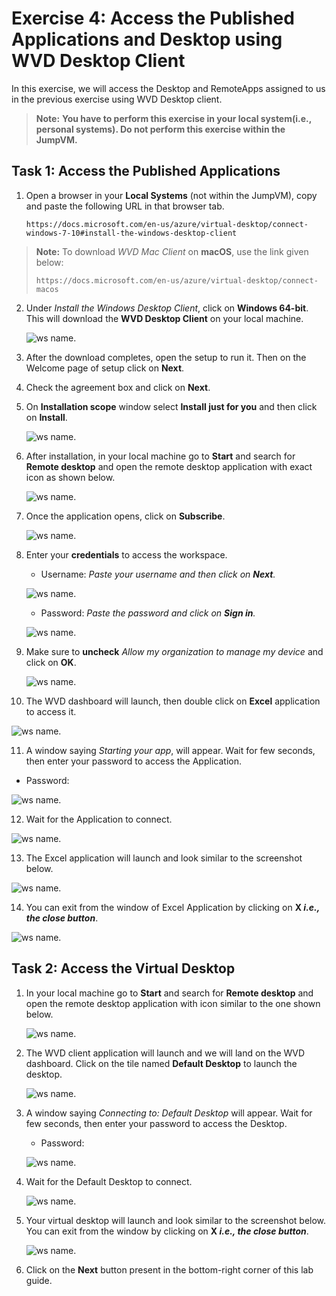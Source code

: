 # **Exercise 4: Access the Published Applications and Desktop using WVD Desktop Client**

In this exercise, we will access the Desktop and RemoteApps assigned to us in the previous exercise using WVD Desktop client.

> **Note:** **You have to perform this exercise in your local system(i.e., personal systems). Do not perform this exercise within the JumpVM.**


## **Task 1: Access the Published Applications**

1. Open a browser in your **Local Systems** (not within the JumpVM), copy and paste the following URL in that browser tab.

   ```https://docs.microsoft.com/en-us/azure/virtual-desktop/connect-windows-7-10#install-the-windows-desktop-client```

> **Note:** To download *WVD Mac Client* on **macOS**, use the link given below:
>
> ```https://docs.microsoft.com/en-us/azure/virtual-desktop/connect-macos```

2. Under *Install the Windows Desktop Client*, click on **Windows 64-bit**. This will download the **WVD Desktop Client** on your local machine.
   
   ![ws name.](media/a48.png)
      
3. After the download completes, open the setup to run it. Then on the Welcome page of setup click on **Next**.

4. Check the agreement box and click on **Next**.

5. On **Installation scope** window select **Install just for you** and then click on **Install**.

   ![ws name.](media/wvd41.png)

6. After installation, in your local machine go to **Start** and search for **Remote desktop** and open the remote desktop application with exact icon as shown below.

   ![ws name.](media/137.png)
   
   
7. Once the application opens, click on **Subscribe**.

   ![ws name.](media/a49.png)
  
  
8. Enter your **credentials** to access the workspace.

   - Username: *Paste your username* **<inject key="AzureAdUserEmail" />** *and then click on **Next**.*
   
   ![ws name.](media/95.png)

   - Password: *Paste the password* **<inject key="AzureAdUserPassword" />** *and click on **Sign in**.*

   ![ws name.](media/96.png)
   
   
9. Make sure to **uncheck** *Allow my organization to manage my device* and click on **OK**.

   ![ws name.](media/jvm5.png)
   
   
10. The WVD dashboard will launch, then double click on **Excel** application to access it.

   ![ws name.](media/ag10.png)
   

11. A window saying *Starting your app*, will appear. Wait for few seconds, then enter your password to access the Application.

   - Password: **<inject key="AzureAdUserPassword" />**
   
   ![ws name.](media/ch14.png)
   
12. Wait for the Application to connect.

   ![ws name.](media/58.png)
   

13. The Excel application will launch and look similar to the screenshot below.

   ![ws name.](media/ch15.png) 
    
14. You can exit from the window of Excel Application by clicking on **X *i.e., the close button***.

   ![ws name.](media/ch16.png)
   
## **Task 2: Access the Virtual Desktop**


1. In your local machine go to **Start** and search for **Remote desktop** and open the remote desktop application with icon similar to the one shown below.

   ![ws name.](media/51.png)
 
2. The WVD client application will launch and we will land on the WVD dashboard. Click on the tile named **Default Desktop** to launch the desktop.

   ![ws name.](media/ag11.png)
   

3. A window saying *Connecting to: Default Desktop* will appear. Wait for few seconds, then enter your password to access the Desktop.

   - Password: **<inject key="AzureAdUserPassword" />**
   
   ![ws name.](media/ch14.png)
   

4. Wait for the Default Desktop to connect.

   ![ws name.](media/ch17.png)
   

5. Your virtual desktop will launch and look similar to the screenshot below. You can exit from the window by clicking on **X *i.e., the close button***. 
        
   ![ws name.](media/jvm22.png)   
    
     
6. Click on the **Next** button present in the bottom-right corner of this lab guide. 
